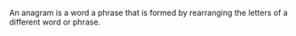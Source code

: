 An anagram is a word a phrase that is formed by rearranging the letters of a different word or phrase.
